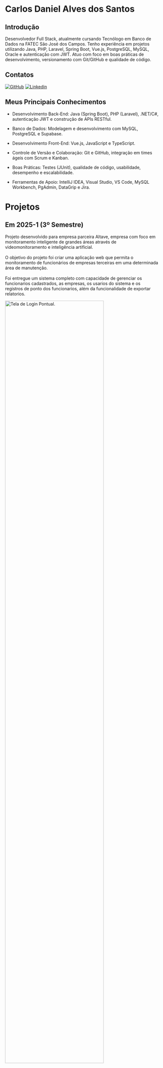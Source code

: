 # Carlos Daniel Alves dos Santos

## Introdução
Desenvolvedor Full Stack, atualmente cursando Tecnólogo em Banco de Dados na
FATEC São José dos Campos. Tenho experiência em projetos utilizando Java, PHP,
Laravel, Spring Boot, Vue.js, PostgreSQL, MySQL, Oracle e autenticação com JWT. Atuo com
foco em boas práticas de desenvolvimento, versionamento com Git/GitHub e qualidade
de código.

## Contatos
[![GitHub](https://skillicons.dev/icons?i=github)](https://github.com/darloscaniel)
[![Linkedin](https://skillicons.dev/icons?i=linkedin)](https://www.linkedin.com/in/carlos-daniel-9516952b4)

## Meus Principais Conhecimentos

- Desenvolvimento Back-End: Java (Spring Boot), PHP (Laravel), .NET/C#, autenticação JWT e construção de APIs RESTful.

- Banco de Dados: Modelagem e desenvolvimento com MySQL, PostgreSQL e Supabase.

- Desenvolvimento Front-End: Vue.js, JavaScript e TypeScript.

- Controle de Versão e Colaboração: Git e GitHub, integração em times ágeis com Scrum e Kanban.

- Boas Práticas: Testes (JUnit), qualidade de código, usabilidade, desempenho e escalabilidade.

- Ferramentas de Apoio: IntelliJ IDEA, Visual Studio, VS Code, MySQL Workbench, PgAdmin, DataGrip e Jira.

# Projetos

## Em 2025-1 (3º Semestre)

Projeto desenvolvido para empresa parceira Altave, empresa com foco em monitoramento inteligente de grandes áreas através de videomonitoramento e inteligência artificial.
\
\
O objetivo do projeto foi criar uma aplicação web que permita o monitoramento de funcionários de empresas terceiras em uma determinada área de manutenção.
\
\
Foi entregue um sistema completo com capacidade de gerenciar os funcionarios cadastrados, as empresas, os usarios do sistema e os registros de ponto dos funcionarios, além da funcionalidade de exportar relatorios.

<img src="assets/imagem_sistema.png" alt="Tela de Login Pontual." width="80%" />

[REPOSITÓRIO](https://github.com/Steam-Ducks/point-system)

### Tecnologias Utilizadas

- **Java** - Linguagem utilizada para o desenvolvimento do back-end do projeto.
- **SpringBoot** - Framework Java utilizado para a construção do back-end da aplicação Web
- **Vue.Js** - Framework utilizado para o desenvolvimento da interface do sistema.
- **PostgreSQL** - SGBD utilizado para gerenciar o banco de dados
- **Supabase** - Serviço de nuvem utilizado para hospedar o banco de dados
- **Figma** - Utilizado na etapa de design para prototipagem e validação das telas.
- **Git** - Ferramenta de controle de versão e colaboração em equipe, mantendo o histórico de alterações do código.
- **GitHub** - Plataforma onde o repositório do projeto foi hospedado.
### Contribuições Pessoais

**Banco de Dados:**

Fui responsável por toda a modelagem e estruturação do banco de dados, abrangendo:

- Criação do modelo Entidade-Relacionamento (ER) para representar de forma clara as entidades, atributos e relacionamentos do sistema.

- Implementação do “esqueleto” do banco de dados, definindo as tabelas, chaves primárias e estrangeiras, e restrições de integridade.

- Manutenção evolutiva do banco, incluindo alterações estruturais (adição, remoção e modificação de colunas e relacionamentos) conforme as novas demandas do projeto.

- Garantia da consistência e normalização dos dados, assegurando desempenho adequado para as operações do sistema.

**Documentação :**

Atuei como Product Owner ao longo do desenvolvimento, sendo o principal ponto de contato entre a equipe técnica e o cliente. Minhas responsabilidades incluíram:

- Levantamento e refinamento de requisitos junto ao cliente, convertendo as necessidades do negócio em requisitos técnicos claros e priorizados.

- Criação e manutenção do Backlog do Produto, com User Stories bem definidas e priorizadas segundo o valor de negócio e complexidade técnica.

- Definição e documentação dos critérios de DoD (Definition of Done) e DoR (Definition of Ready) para padronizar as entregas e garantir qualidade no fluxo de desenvolvimento.

- Acompanhamento das sprints, ajudando a equipe a compreender o escopo e os objetivos de cada ciclo.

**Front-end :**

Contribuí para o desenvolvimento das interfaces administrativas do sistema, com foco na experiência do usuário e integração com a camada de negócios. As principais entregas foram:

- Criação das telas de Gerenciamento de Cargos e Gerenciamento de Empresas, incluindo funcionalidades de listagem, edição e exclusão de registros.

- Desenvolvimento dos modais de cadastro, com tratamento de validações e feedbacks visuais ao usuário.

- Implementação de padrões visuais e estruturais visando manter consistência entre os módulos da aplicação.

- Integração com o back-end através de requisições assíncronas (AJAX / API REST) para manipulação dos dados.

**Back-end :**

No back-end, concentrei meus esforços tanto na qualidade do código quanto na robustez da lógica de negócio. As principais atividades realizadas foram:

- Desenvolvimento do módulo de registro de ponto, abrangendo toda a lógica de armazenamento, validação e regras de negócio.

- Implementação de testes unitários utilizando JUnit, cobrindo as classes de Service e Controller para garantir o correto funcionamento das funcionalidades isoladas.

- Criação de testes de integração para as camadas de Repository e Service, validando a comunicação entre as diferentes partes do sistema.

- Otimização de consultas e melhorias de performance em trechos críticos do código.

**Versionamento :**

Fui responsável pela organização e manutenção do repositório do projeto no GitHub, garantindo boas práticas de versionamento e integração contínua.

- Gerenciamento de branches, adotando fluxos de trabalho padronizados (ex.: feature branches, hotfix, release).

- Revisão de Merge Requests, assegurando a qualidade do código antes da integração na branch principal (main).

- Resolução de conflitos e controle de versões para evitar retrabalho e perda de histórico.

- Padronização das mensagens de commit e acompanhamento das melhores práticas de versionamento colaborativo.

### Hard Skills

- **Vue.JS** - Domínio no desenvolvimento de componentes reutilizáveis e layouts escaláveis, com foco na experiência do usuário (UX) e organização modular do código. Apliquei boas práticas de componentização, reutilização de lógica e padronização de estilos, garantindo interfaces consistentes e de fácil manutenção. Experiência na integração com APIs REST e uso de reatividade e ciclo de vida dos componentes para otimizar o desempenho da aplicação.

- **Java** - Aplicação consistente dos princípios da Programação Orientada a Objetos (POO), incluindo herança, polimorfismo, encapsulamento e abstração. Desenvolvimento de código limpo e estruturado, com foco em boas práticas, padronização de arquitetura e clareza na manutenção. Utilização da linguagem em conjunto com frameworks e bibliotecas modernas do ecossistema Java para construção de soluções robustas e seguras.

- **SpringBoot** - Experiência na criação de APIs RESTful completas, desde o mapeamento de entidades até a implementação das camadas Controller, Service e Repository. Realização de integrações com o banco de dados via JPA/Hibernate, injeção de dependência, e tratamento de exceções. Configuração de testes automatizados, documentação de endpoints e aplicação de boas práticas de arquitetura em projetos back-end baseados em Spring Boot.

- **SQL** - Responsável pela modelagem, manutenção e administração do banco de dados do sistema, hospedado em ambiente cloud (Supabase). Desenvolvimento de scripts SQL, views, triggers e rotinas de integridade referencial. Execução de consultas otimizadas e ajustes em relacionamentos entre tabelas conforme a evolução do projeto. Garantia da coerência e consistência dos dados, além de melhorias contínuas na estrutura do banco.

- **Git** - Gerenciamento completo do versionamento do projeto, utilizando submódulos para separar o back-end e o front-end de forma organizada. Controle de branches conforme boas práticas (main, develop, feature, hotfix), além de análise e revisão de pull requests, resolução de conflitos de merge e padronização dos commits. Adoção de um fluxo de versionamento colaborativo para garantir estabilidade, rastreabilidade e integração contínua entre as partes do sistema.

### Soft Skills

- **Comunicação** - Capacidade de estabelecer uma comunicação clara e objetiva com o cliente, realizando o alinhamento de requisitos do produto e traduzindo essas informações para a equipe técnica. Atuei como elo entre cliente e equipe, garantindo que todos os envolvidos compreendessem o escopo, as prioridades e as mudanças durante o desenvolvimento.

- **Trabalho em equipe** - Participação ativa na colaboração entre os membros da equipe, promovendo o compartilhamento de conhecimento técnico e a divisão equilibrada das responsabilidades. Atuei de forma cooperativa, contribuindo para a resolução de problemas e para o avanço coletivo do projeto.

- **Priorização de Tarefas** - Experiência na identificação e priorização de demandas essenciais para o funcionamento do sistema, com foco nas funcionalidades indispensáveis à entrega do MVP (Produto Mínimo Viável). Capacidade de avaliar impacto, urgência e valor de negócio para definir a sequência ideal de execução das tarefas.

- **Gestão de Pessoas** - Apoiei o time na distribuição de tarefas, acompanhamento de progresso e gestão de conflitos, buscando sempre manter o equilíbrio entre prazos, qualidade e engajamento. Promovi um ambiente colaborativo e orientado a resultados, favorecendo a produtividade e o alinhamento entre os membros da equipe.







